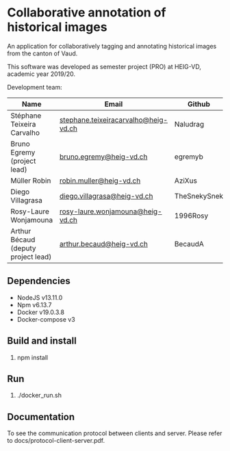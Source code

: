 # Collaborative annotation of historical images

An application for collaboratively tagging and annotating historical
images from the canton of Vaud.

This software was developed as semester project (PRO) at HEIG-VD,
academic year 2019/20.

Development team:

| Name                                 | Email                        | Github   |
|--------------------------------------|------------------------------|----------|
| Stéphane Teixeira Carvalho           | stephane.teixeiracarvalho@heig-vd.ch     | Naludrag  |
| Bruno Egremy (project lead)          | bruno.egremy@heig-vd.ch      | egremyb   |
| Müller Robin                         | robin.muller@heig-vd.ch      | AziXus |
| Diego Villagrasa                     | diego.villagrasa@heig-vd.ch |  TheSnekySnek|
| Rosy-Laure Wonjamouna                | rosy-laure.wonjamouna@heig-vd.ch | 1996Rosy  |
| Arthur Bécaud (deputy project lead) | arthur.becaud@heig-vd.ch    | BecaudA   |

## Dependencies

* NodeJS v13.11.0
* Npm v6.13.7
* Docker v19.0.3.8
* Docker-compose v3

## Build and install

1. npm install

## Run

1. ./docker_run.sh

## Documentation

To see the communication protocol between clients and server.
Please refer to docs/protocol-client-server.pdf.
